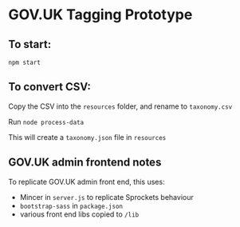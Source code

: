 # GOV.UK Tagging Prototype

## To start:

```
npm start
```

## To convert CSV:

Copy the CSV into the `resources` folder, and rename to `taxonomy.csv`

Run `node process-data`

This will create a `taxonomy.json` file in `resources`

## GOV.UK admin frontend notes

To replicate GOV.UK admin front end, this uses:

- Mincer in `server.js` to replicate Sprockets behaviour
- `bootstrap-sass` in `package.json`
- various front end libs copied to `/lib`
